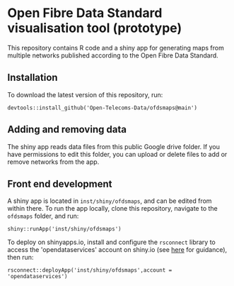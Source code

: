 # Open Fibre Data Standard visualisation tool (prototype)

This repository contains R code and a shiny app for generating maps from multiple networks published according to the Open Fibre Data Standard.

## Installation

To download the latest version of this repository, run:

```
devtools::install_github('Open-Telecoms-Data/ofdsmaps@main')
```

## Adding and removing data

The shiny app reads data files from this public Google drive folder. If you have permissions to edit this folder, you can upload or delete files to add or remove networks from the app.

## Front end development

A shiny app is located in `inst/shiny/ofdsmaps`, and can be edited from within there. To run the app locally, clone this repository, navigate to the `ofdsmaps` folder, and run:

```
shiny::runApp('inst/shiny/ofdsmaps')
```

To deploy on shinyapps.io, install and configure the `rsconnect` library to access the 'opendataservices' account on shiny.io (see [here](https://shiny.rstudio.com/articles/shinyapps.html) for guidance), then run:

```
rsconnect::deployApp('inst/shiny/ofdsmaps',account = 'opendataservices')
```
